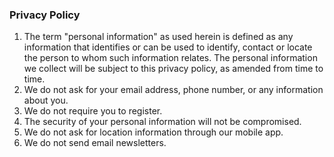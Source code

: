 ### Privacy Policy

1. The term "personal information" as used herein is defined as any information that identifies or can be used to identify, contact or locate the person to whom such information relates.  The personal information we collect will be subject to this privacy policy, as amended from time to time.
2. We do not ask for your email address, phone number, or any information about you.
3. We do not require you to register.
4. The security of your personal information will not be compromised.
5. We do not ask for location information through our mobile app.
6. We do not send email newsletters.
